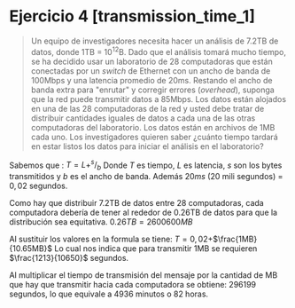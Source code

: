 ﻿# **Ejercicio 4 [transmission_time_1]**
>Un equipo de investigadores necesita hacer un análisis de 7.2TB de datos, donde 1TB = 10<sup>12</sup>B. 
Dado que el análisis tomará mucho tiempo, se ha decidido usar un laboratorio de 28 computadoras que están conectadas por un _switch_ de Ethernet con un ancho de banda de 100Mbps y una latencia promedio de 20ms. 
Restando el ancho de banda extra para "enrutar" y corregir errores (_overhead_), suponga que la red puede transmitir datos a 85Mbps. Los datos están alojados en una de las 28 computadoras de la red y usted debe tratar de distribuir cantidades iguales de datos a cada una de las otras computadoras del laboratorio. Los datos están en archivos de 1MB cada uno. Los investigadores quieren saber ¿cuánto tiempo tardará en estar listos los datos para iniciar el análisis en el laboratorio?

Sabemos que :  $T = L + ^s/_b$
Donde _T_ es tiempo, _L_ es latencia, _s_ son los bytes transmitidos y _b_ es el ancho de banda.
Además $20ms$ (20 mili segundos) = $0,02$ segundos.

Como hay que distribuir 7.2TB de datos entre 28 computadoras, cada computadora debería de tener al rededor de 0.26TB de datos para que la distribución sea equitativa.
$0.26TB = 2600600 MB$

Al sustituir los valores en la formula se tiene:
$T = 0,02 +$$\frac{1MB}{10.65MB}$ 
Lo cual nos indica que para transmitir 1MB se requieren $\frac{1213}{10650}$  segundos.

Al multiplicar el tiempo de transmisión del mensaje por la cantidad de MB que hay que transmitir hacia cada computadora se obtiene:
$296199$ segundos, lo que equivale a 4936 minutos o 82 horas.



